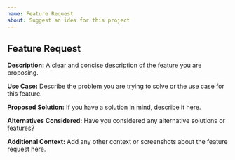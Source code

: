 ```yaml
---
name: Feature Request
about: Suggest an idea for this project
---
```


## Feature Request

**Description:**
A clear and concise description of the feature you are proposing.

**Use Case:**
Describe the problem you are trying to solve or the use case for this feature.

**Proposed Solution:**
If you have a solution in mind, describe it here.

**Alternatives Considered:**
Have you considered any alternative solutions or features?

**Additional Context:**
Add any other context or screenshots about the feature request here.
